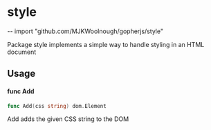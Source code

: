# style
--
    import "github.com/MJKWoolnough/gopherjs/style"

Package style implements a simple way to handle styling in an HTML document

## Usage

#### func  Add

```go
func Add(css string) dom.Element
```
Add adds the given CSS string to the DOM
